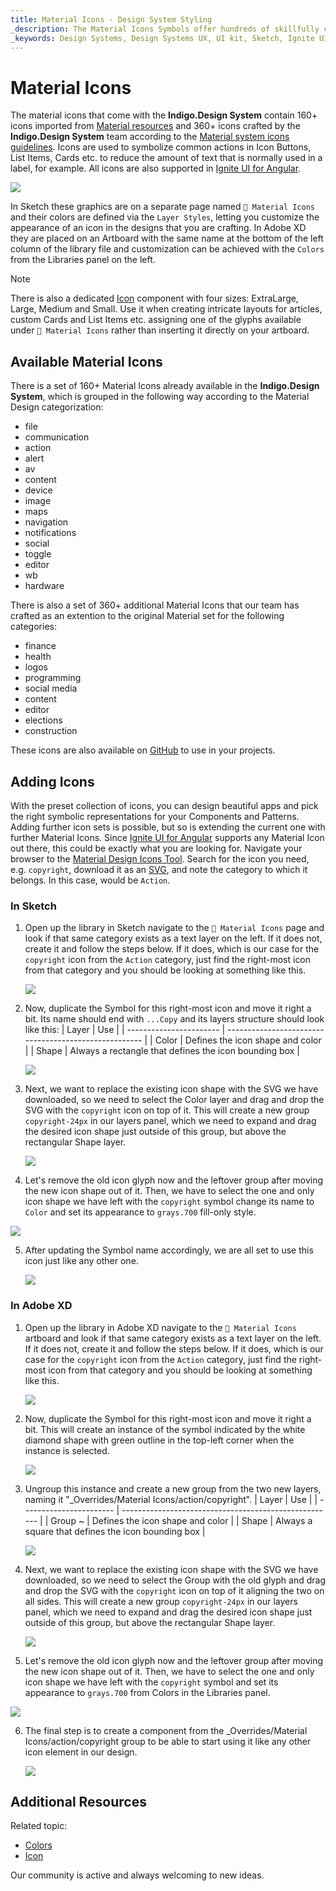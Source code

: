 ```yaml
---
title: Material Icons - Design System Styling
_description: The Material Icons Symbols offer hundreds of skillfully crafted icon symbols that designate common actions.
_keywords: Design Systems, Design Systems UX, UI kit, Sketch, Ignite UI for Angular, Sketch to Angular, Sketch to Angular, Angular, Angular Design System, Export code from Sketch, Design Kits for Angular, Sketch HTML, Sketch to HTML, Sketch UI kits
---
```


# Material Icons

The material icons that come with the **Indigo.Design System** contain 160+ icons imported from [Material resources](https://material.io/resources/icons/?style=baseline) and 360+ icons crafted by the **Indigo.Design System** team according to the [Material system icons guidelines](https://material.io/design/iconography/system-icons.html#design-principles). Icons are used to symbolize common actions in Icon Buttons, List Items, Cards etc. to reduce the amount of text that is normally used in a label, for example. All icons are also supported in [Ignite UI for Angular](https://www.infragistics.com/products/ignite-ui-angular).

<img class="responsive-img" src="../images/icons_demo.png" srcset="../images/icons_demo@2x.png 2x" />

In Sketch these graphics are on a separate page named `🎨 Material Icons` and their colors are defined via the `Layer Styles`, letting you customize the appearance of an icon in the designs that you are crafting. In Adobe XD they are placed on an Artboard with the same name at the bottom of the left column of the library file and customization can be achieved with the `Colors` from the Libraries panel on the left.

> [!Note]
> There is also a dedicated [Icon](../components/icon.md) component with four sizes: ExtraLarge, Large, Medium and Small. Use it when creating intricate layouts for articles, custom Cards and List Items etc. assigning one of the glyphs available under `🎨 Material Icons` rather than inserting it directly on your artboard.

## Available Material Icons

There is a set of 160+ Material Icons already available in the **Indigo.Design System**, which is grouped in the following way according to the Material Design categorization:

- file
- communication
- action
- alert
- av
- content
- device
- image
- maps
- navigation
- notifications
- social
- toggle
- editor
- wb
- hardware

There is also a set of 360+ additional Material Icons that our team has crafted as an extention to the original Material set for the following categories:

- finance
- health
- logos
- programming
- social media
- content
- editor
- elections
- construction

These icons are also available on [GitHub](https://github.com/IgniteUI/material-icons-extended) to use in your projects.

## Adding Icons

With the preset collection of icons, you can design beautiful apps and pick the right symbolic representations for your Components and Patterns. Adding further icon sets is possible, but so is extending the current one with further Material Icons. Since [Ignite UI for Angular](https://www.infragistics.com/products/ignite-ui-angular) supports any Material Icon out there, this could be exactly what you are looking for. Navigate your browser to the [Material Design Icons Tool](https://fonts.google.com/icons?selected=Material+Icons). Search for the icon you need, e.g. `copyright`, download it as an [SVG](https://fonts.google.com/icons?selected=Material+Icons&icon.query=copyright), and note the category to which it belongs. In this case, would be `Action`. 

### In Sketch

1.  Open up the library in Sketch navigate to the `🎨 Material Icons` page and look if that same category exists as a text layer on the left. If it does not, create it and follow the steps below. If it does, which is our case for the `copyright` icon from the `Action` category, just find the right-most icon from that category and you should be looking at something like this.

    <img class="responsive-img" src="../images/icons_add1.png" srcset="../images/icons_add1@2x.png 2x" />

2.  Now, duplicate the Symbol for this right-most icon and move it right a bit. Its name should end with `...Copy` and its layers structure should look like this:
    | Layer | Use |
    | ----------------------- | ----------------------------------------------------- |
    | Color | Defines the icon shape and color |
    | Shape | Always a rectangle that defines the icon bounding box |
    <div class="divider--half"></div>
    <img class="responsive-img" src="../images/icons_add2.png" srcset="../images/icons_add2@2x.png 2x" />

3.  Next, we want to replace the existing icon shape with the SVG we have downloaded, so we need to select the Color layer and drag and drop the SVG with the `copyright` icon on top of it. This will create a new group `copyright-24px` in our layers panel, which we need to expand and drag the desired icon shape just outside of this group, but above the rectangular Shape layer.

    <img class="responsive-img" src="../images/icons_add3.png" srcset="../images/icons_add3@2x.png 2x" />

4.  Let's remove the old icon glyph now and the leftover group after moving the new icon shape out of it. Then, we have to select the one and only icon shape we have left with the `copyright` symbol change its name to `Color` and set its appearance to `grays.700` fill-only style. 

   <img class="responsive-img" src="../images/icons_add4.png" srcset="../images/icons_add4@2x.png 2x" />

5.  After updating the Symbol name accordingly, we are all set to use this icon just like any other one.

    <img class="responsive-img" src="../images/icons_add5.png" srcset="../images/icons_add5@2x.png 2x" />

### In Adobe XD

1.  Open up the library in Adobe XD navigate to the `🎨 Material Icons` artboard and look if that same category exists as a text layer on the left. If it does not, create it and follow the steps below. If it does, which is our case for the `copyright` icon from the `Action` category, just find the right-most icon from that category and you should be looking at something like this.

    <img class="responsive-img" src="../images/icons_add6.png" srcset="../images/icons_add6@2x.png 2x" />

2.  Now, duplicate the Symbol for this right-most icon and move it right a bit. This will create an instance of the symbol indicated by the white diamond shape with green outline in the top-left corner when the instance is selected.

    <img class="responsive-img" src="../images/icons_add7.png" srcset="../images/icons_add7@2x.png 2x" />

3.  Ungroup this instance and create a new group from the two new layers, naming it "_Overrides/Material Icons/action/copyright".
    | Layer | Use |
    | ----------------------- | ----------------------------------------------------- |
    | Group ~ | Defines the icon shape and color |
    | Shape | Always a square that defines the icon bounding box |
    <div class="divider--half"></div>
    <img class="responsive-img" src="../images/icons_add8.png" srcset="../images/icons_add8@2x.png 2x" />

4.  Next, we want to replace the existing icon shape with the SVG we have downloaded, so we need to select the Group with the old glyph and drag and drop the SVG with the `copyright` icon on top of it aligning the two on all sides. This will create a new group `copyright-24px` in our layers panel, which we need to expand and drag the desired icon shape just outside of this group, but above the rectangular Shape layer.

    <img class="responsive-img" src="../images/icons_add9.png" srcset="../images/icons_add9@2x.png 2x" />

5.  Let's remove the old icon glyph now and the leftover group after moving the new icon shape out of it. Then, we have to select the one and only icon shape we have left with the `copyright` symbol and set its appearance to `grays.700` from Colors in the Libraries panel. 

   <img class="responsive-img" src="../images/icons_add10.png" srcset="../images/icons_add10@2x.png 2x" />

6.  The final step is to create a component from the _Overrides/Material Icons/action/copyright group to be able to start using it like any other icon element in our design.

    <img class="responsive-img" src="../images/icons_add11.png" srcset="../images/icons_add11@2x.png 2x" />

## Additional Resources

Related topic:

- [Colors](colors.md)
- [Icon](../components/icon.md)
  <div class="divider--half"></div>

Our community is active and always welcoming to new ideas.


